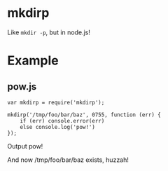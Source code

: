 mkdirp
======

Like `mkdir -p`, but in node.js!

Example
=======

pow.js
------
    var mkdirp = require('mkdirp');
    
    mkdirp('/tmp/foo/bar/baz', 0755, function (err) {
        if (err) console.error(err)
        else console.log('pow!')
    });

Output
    pow!

And now /tmp/foo/bar/baz exists, huzzah!
